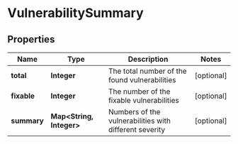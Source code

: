 
# VulnerabilitySummary

## Properties
Name | Type | Description | Notes
------------ | ------------- | ------------- | -------------
**total** | **Integer** | The total number of the found vulnerabilities |  [optional]
**fixable** | **Integer** | The number of the fixable vulnerabilities |  [optional]
**summary** | **Map&lt;String, Integer&gt;** | Numbers of the vulnerabilities with different severity |  [optional]



